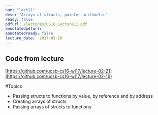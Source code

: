 ```yaml
---
num: "lect11"
desc: "Arrays of structs, pointer arithmetic"
ready: false
pdfurl: /lectures/CS16_Lecture11.pdf
annotatedpdfurl: 
annotatedready: false
lecture_date:  2017-05-10
---
```


## Code from lecture
[https://github.com/ucsb-cs16-wi17/lecture-02-21](https://github.com/ucsb-cs16-wi17/lecture-02-16)

#Topics

* Passing structs to functions by value, by reference and by address
* Creating arrays of structs
* Passing arrays of structs to functions

